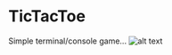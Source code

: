 # TicTacToe
Simple terminal/console game...
![alt text]([http://url/to/img.png](https://github.com/zipfriis/TicTacToe/blob/main/Screenshot%202024-10-04%20at%2016.48.25.png))
